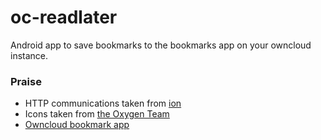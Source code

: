 oc-readlater
============
Android app to save bookmarks to the bookmarks app on your owncloud instance.

### Praise
- HTTP communications taken from [ion](https://github.com/koush/ion)
- Icons taken from [the Oxygen Team](https://github.com/pasnox/oxygen-icons-png)
- [Owncloud bookmark app](https://github.com/owncloud/bookmarks)
